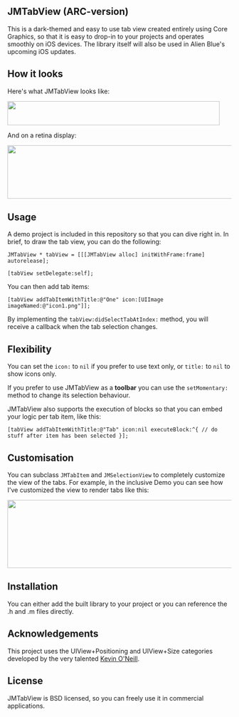 ## JMTabView (ARC-version)

This is a dark-themed and easy to use tab view created entirely using Core Graphics, so that it is easy to drop-in to your projects and operates smoothly on iOS devices.  The library itself will also be used in Alien Blue's upcoming iOS updates.

## How it looks

Here's what JMTabView looks like:

<img src="http://alienblue.org/github/JMTabView.png" width=477 height=54 />

And on a retina display:

<img src="http://alienblue.org/github/JMTabView-retina.png" width=638 height=120 />

## Usage

A demo project is included in this repository so that you can dive right in.  In brief, to draw the tab view, you can do the following:

`JMTabView * tabView = [[[JMTabView alloc] initWithFrame:frame] autorelease];`

`[tabView setDelegate:self];`

You can then add tab items:

`[tabView addTabItemWithTitle:@"One" icon:[UIImage imageNamed:@"icon1.png"]];`

By implementing the `tabView:didSelectTabAtIndex:` method, you will receive a callback when the tab selection changes.

## Flexibility

You can set the `icon:` to `nil` if you prefer to use text only, or `title:` to `nil` to show icons only.

If you prefer to use JMTabView as a **toolbar** you can use the `setMomentary:` method to change its selection behaviour.

JMTabView also supports the execution of blocks so that you can embed your logic per tab item, like this:

`[tabView addTabItemWithTitle:@"Tab" icon:nil executeBlock:^{
    // do stuff after item has been selected
}];`

## Customisation

You can subclass `JMTabItem` and `JMSelectionView` to completely customize the view of the tabs.  For example, in the inclusive Demo you can see how I've customized the view to render tabs like this:

<img src="http://alienblue.org/github/JMTabView-custom.png" width=639 height=153 />

## Installation

You can either add the built library to your project or you can reference the .h and .m files directly.

## Acknowledgements

This project uses the UIView+Positioning and UIView+Size categories developed by the very talented [Kevin O'Neill](https://github.com/kevinoneill/Useful-Bits).

## License

JMTabView is BSD licensed, so you can freely use it in commercial applications.
